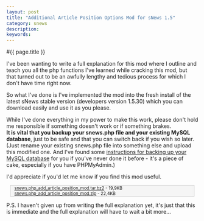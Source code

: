```yaml
---
layout: post
title: "Additional Article Position Options Mod for sNews 1.5"
category: snews
description: 
keywords: 
---
```


#{{ page.title }}

I've been wanting to write a full explanation for this mod where I outline and teach you all the php functions I've learned while cracking this mod, but that turned out to be an awfully lengthy and tedious process for which I don't have time right now.

So what I've done is I've implemented the mod into the fresh install of the latest sNews stable version (developers version 1.5.30) which you can download easily and use it as you please. 

While I've done everything in my power to make this work, please don't hold me responsible if something doesn't work or if something brakes. <br /><strong>It is vital that you backup your snews.php file and your existing MySQL database</strong>, just to be safe and that you can switch back if you wish so later. (Just rename your existing snews.php file into something else and upload this modified one. And I've found some <a href="http://www.devshed.com/c/a/MySQL/Backing-up-and-restoring-your-MySQL-Database/" onclick="javascript:urchinTracker('/outgoing/devshed_com');">instructions for backing up your MySQL database</a> for you if you've never done it before - it's a piece of cake, especially if you have PHPMyAdmin.)

I'd appreciate if you'd let me know if you find this mod useful.

<div style="border: 1px solid #ccc;padding:0 10px;font-size:0.8em;background:#F5F5F5;margin:0 10px;">
    <a href="/goodies/snews.php_add_article_position_mod.tar.html" onclick="javascript:urchinTracker('/download/snews.php_add_article_position_mod.tar.html');">snews.php_add_article_position_mod.tar.bz2</a> - 19,9KB
    <a href="/goodies/snews.php_add_article_position_mod.html" onclick="javascript:urchinTracker('/download/snews.php_add_article_position_mod.html');">snews.php_add_article_position_mod.zip</a> - 22,4KB
</div>

P.S. I haven't given up from writing the full explanation yet, it's just that this is immediate and the full explanation will have to wait a bit more...